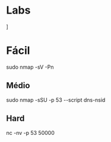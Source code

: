 # Labs
]
# Fácil

sudo nmap <ip> -sV -Pn

## Médio

sudo nmap <ip> -sSU -p 53 --script dns-nsid

## Hard

nc <ip> -nv -p 53 50000
